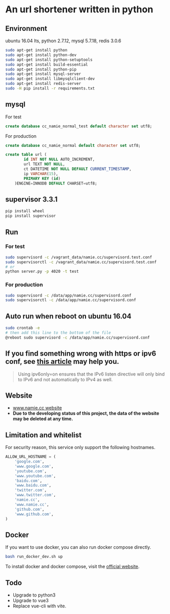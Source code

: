 # An url shortener written in python

## Environment

ubuntu 16.04 lts, python 2.7.12, mysql 5.7.18, redis 3.0.6

```bash
sudo apt-get install python
sudo apt-get install python-dev
sudo apt-get install python-setuptools
sudo apt-get install build-essential
sudo apt-get install python-pip
sudo apt-get install mysql-server
sudo apt-get install libmysqlclient-dev
sudo apt-get install redis-server
sudo -H pip install -r requirements.txt
```

## mysql

For test

```sql
create database cc_namie_normal_test default character set utf8;
```

For production

```sql
create database cc_namie_normal default character set utf8;
```

```sql
create table url (
        id INT NOT NULL AUTO_INCREMENT,
        url TEXT NOT NULL, 
        ct DATETIME NOT NULL DEFAULT CURRENT_TIMESTAMP,
        ip VARCHAR(15),
        PRIMARY KEY (id)
    )ENGINE=INNODB DEFAULT CHARSET=utf8;
```

## supervisor 3.3.1

```bash
pip install wheel
pip install supervisor
```

## Run

### For test

```bash
sudo supervisord -c /vagrant_data/namie.cc/supervisord.test.conf
sudo supervisorctl -c /vagrant_data/namie.cc/supervisord.test.conf
# or
python server.py -p 4020 -t test
```

### For production

```bash
sudo supervisord -c /data/app/namie.cc/supervisord.conf
sudo supervisorctl -c /data/app/namie.cc/supervisord.conf
```

## Auto run when reboot on ubuntu 16.04

```bash
sudo crontab -e
# then add this line to the bottom of the file
@reboot sudo supervisord -c /data/app/namie.cc/supervisord.conf
```

## If you find something wrong with https or ipv6 conf, see [this article](https://chrisjean.com/fix-nginx-emerg-bind-to-80-failed-98-address-already-in-use/) may help you.

> Using ipv6only=on ensures that the IPv6 listen directive will only bind to IPv6 and not automatically to IPv4 as well.

## Website

* [www.namie.cc website](https://www.namie.cc/ "www.namie.cc website")
* **Due to the developing status of this project, the data of the website may be deleted at any time.**

## Limitation and whitelist

For security reason, this service only support the following hostnames.

```python
ALLOW_URL_HOSTNAME = (
    'google.com',
    'www.google.com',
    'youtube.com',
    'www.youtube.com',
    'baidu.com',
    'www.baidu.com',
    'twitter.com',
    'www.twitter.com',
    'namie.cc',
    'www.namie.cc',
    'github.com',
    'www.github.com',
)
```

## Docker

If you want to use docker, you can also run docker compose directly.

```bash
bash run_docker_dev.sh up
```

To install docker and docker compose, visit the [official website](https://docs.docker.com/install/).

## Todo

* Upgrade to python3
* Upgrade to vue3
* Replace vue-cli with vite.

